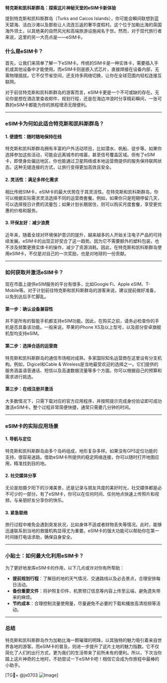 **特克斯和凯科斯群岛：探索这片神秘天堂的eSIM卡新体验**

提到特克斯和凯科斯群岛（Turks and Caicos Islands），你可能会瞬间联想到蓝天碧海、洁白沙滩以及那些让人流连忘返的奢华度假村。这个位于加勒比海的英国海外领土，以其绝美的自然风光和高端旅游设施闻名于世。然而，对于现代旅行者来说，这里的另一大亮点是——eSIM卡。

### 什么是eSIM卡？

首先，让我们来简单了解一下eSIM卡。传统的SIM卡是一种实体卡，需要插入手机或其他设备中才能使用。而eSIM卡则是嵌入式芯片，直接焊接在设备内部，无需物理插拔。它不仅节省空间，还支持多网络切换，让你在全球范围内轻松连接互联网。

对于前往特克斯和凯科斯群岛的游客而言，eSIM卡更是一个不可或缺的存在。无论你是想在酒店里查收邮件、规划行程，还是在海边冲浪时分享精彩瞬间，一张可靠的eSIM卡都能为你的旅程增添无限便利。

---

### eSIM卡为何如此适合特克斯和凯科斯群岛？

#### 1. **便捷性：随时随地保持在线**
特克斯和凯科斯群岛拥有丰富的户外活动项目，比如潜水、帆船、徒步等。如果你选择参加这些活动，可能会远离城市的喧嚣，甚至信号覆盖区域。但有了eSIM卡，即使身处偏远地区，你也能通过卫星网络或本地运营商提供的服务保持联网状态。这种无缝连接的方式，让旅行变得更加高效且安全。

#### 2. **灵活性：满足多样化需求**
相比传统SIM卡，eSIM卡的最大优势在于其灵活性。在特克斯和凯科斯群岛，你可以根据实际需求灵活选择不同的运营商套餐。例如，如果你只是短期停留几天，可以选择按日计费的流量包；如果计划长期居住，则可以购买月度套餐，享受更优惠的价格和服务。

#### 3. **环保友好：减少浪费**
近年来，随着全球对环境保护意识的提升，越来越多的人开始关注电子产品的可持续发展。eSIM卡的出现正好契合了这一趋势。因为它不需要额外的塑料包装，也不涉及频繁更换实体卡的操作，减少了资源消耗。因此，在特克斯和凯科斯群岛使用eSIM卡，不仅是对自己的一次奖励，也是对地球的一份贡献。

---

### 如何获取并激活eSIM卡？

现在市面上提供eSIM服务的平台有很多，比如Google Fi、Apple eSIM、T-Mobile等。对于计划前往特克斯和凯科斯群岛的游客来说，建议提前做好准备，以免到达后手忙脚乱。

#### 第一步：确认设备兼容性
并不是所有的智能手机都支持eSIM功能。因此，在购买之前，请务必检查你的手机是否具备该功能。一般来说，苹果的iPhone XS及以上型号，以及部分安卓旗舰机型均支持eSIM。

#### 第二步：选择合适的运营商
特克斯和凯科斯群岛的通信市场相对成熟，多家国际知名运营商在这里设有分支机构。例如，Digicel和Cable & Wireless是当地最受欢迎的选择之一。它们提供的服务涵盖语音通话、短信以及高速数据流量等多个方面。你可以根据自己的预算和需求进行挑选。

#### 第三步：在线注册并激活
大多数情况下，只需下载对应的官方应用程序，并按照提示完成身份验证即可成功激活eSIM卡。整个过程非常简便快捷，通常只需要几分钟的时间。

---

### eSIM卡的实际应用场景

#### 1. **导航与定位**
特克斯和凯科斯群岛由多个岛屿组成，地形复杂多样。如果没有GPS定位功能的支持，很容易迷路。借助eSIM卡所提供的稳定网络连接，你可以随时打开地图应用，精准找到目的地。

#### 2. **社交媒体分享**
无论是拍摄夕阳下的沙滩美景，还是记录与朋友共度的美好时光，社交媒体都是必不可少的一部分。有了eSIM卡，你可以在任何时间、任何地点快速上传照片和视频，与亲朋好友分享你的快乐。

#### 3. **紧急联络**
旅行过程中难免会遇到突发状况，比如身体不适或者财物丢失等情况。此时，能够迅速联系到当地的救援机构显得尤为重要。eSIM卡的强大功能可以帮助你在第一时间拨打电话求助，确保自身安全。

---

### 小贴士：如何最大化利用eSIM卡？

为了更好地发挥eSIM卡的作用，以下几点或许对你有所帮助：

- **提前规划行程**：了解目的地的天气情况、交通路线以及必去景点，合理安排每日活动。
- **备份重要文件**：将护照复印件、机票预订信息等内容上传至云端，避免遗失带来的麻烦。
- **节约成本**：合理控制流量使用量，尽量避免不必要的下载和播放高清视频等活动。

---

### 总结

特克斯和凯科斯群岛作为加勒比海一颗璀璨的明珠，以其独特的魅力吸引着来自世界各地的游客。而eSIM卡的普及，则进一步提升了这片土地的魅力指数。它不仅简化了人们的出行方式，更为我们的生活带来了前所未有的便利。所以，下次当你踏上这片神奇的土地时，不妨尝试一下eSIM卡吧！相信它会成为你旅程中最棒的小助手。

[TG💪+ @jx0703 ![Image](https://github.com/user-attachments/assets/dbca1d08-cadb-493c-b0ec-ad6f7a83f270)]